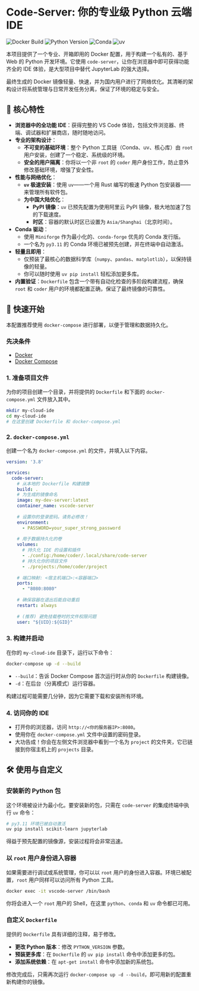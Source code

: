 # Code-Server: 你的专业级 Python 云端 IDE

![Docker Build](https://img.shields.io/docker/v/codercom/code-server?label=code-server&style=for-the-badge) ![Python Version](https://img.shields.io/badge/Python-3.11-blue?style=for-the-badge&logo=python) ![Conda](https://img.shields.io/badge/Conda-Miniforge-green?style=for-the-badge&logo=conda-forge) ![uv](https://img.shields.io/badge/uv-极速安装器-purple?style=for-the-badge)

本项目提供了一个专业、开箱即用的 Docker 配置，用于构建一个私有的、基于 Web 的 Python 开发环境。它使用 `code-server`，让你在浏览器中即可获得功能齐全的 IDE 体验，是大型项目中替代 JupyterLab 的强大选择。

最终生成的 Docker 镜像轻量、快速，并为国内用户进行了网络优化。其清晰的架构设计将系统管理与日常开发任务分离，保证了环境的稳定与安全。

## 🌟 核心特性

-   **浏览器中的全功能 IDE**：获得完整的 VS Code 体验，包括文件浏览器、终端、调试器和扩展商店，随时随地访问。
-   **专业的架构设计**：
    -   **不可变的基础环境**：整个 Python 工具链（Conda、uv、核心库）由 `root` 用户安装，创建了一个稳定、系统级的环境。
    -   **安全的用户隔离**：你将以一个非 `root` 的 `coder` 用户身份工作，防止意外修改基础环境，增强了安全性。
-   **性能与网络优化**：
    -   **`uv` 极速安装**：使用 `uv`——一个用 Rust 编写的极速 Python 包安装器——来管理所有软件包。
    -   **为中国大陆优化**：
        -   **PyPI 镜像**：`uv` 已预先配置为使用阿里云 PyPI 镜像，极大地加速了包的下载速度。
        -   **时区**：容器的默认时区已设置为 `Asia/Shanghai`（北京时间）。
-   **Conda 驱动**：
    -   使用 `Miniforge` 作为最小化的、`conda-forge` 优先的 Conda 发行版。
    -   一个名为 `py3.11` 的 Conda 环境已被预先创建，并在终端中自动激活。
-   **轻量且即用**：
    -   仅预装了最核心的数据科学库（`numpy`、`pandas`、`matplotlib`），以保持镜像的轻量。
    -   你可以随时使用 `uv pip install` 轻松添加更多库。
-   **内置验证**：`Dockerfile` 包含一个带有自动化检查的多阶段构建流程，确保 `root` 和 `coder` 用户的环境都配置正确，保证了最终镜像的可靠性。

## 🚀 快速开始

本配置推荐使用 `docker-compose` 进行部署，以便于管理和数据持久化。

### 先决条件

-   [Docker](https://www.docker.com/get-started)
-   [Docker Compose](https://docs.docker.com/compose/install/)

### 1. 准备项目文件

为你的项目创建一个目录，并将提供的 `Dockerfile` 和下面的 `docker-compose.yml` 文件放入其中。

```bash
mkdir my-cloud-ide
cd my-cloud-ide
# 在这里创建 Dockerfile 和 docker-compose.yml
```

### 2. `docker-compose.yml`

创建一个名为 `docker-compose.yml` 的文件，并填入以下内容。

```yaml
version: '3.8'

services:
  code-server:
    # 从本地的 Dockerfile 构建镜像
    build: .
    # 为生成的镜像命名
    image: my-dev-server:latest
    container_name: vscode-server
    
    # 设置你的登录密码。请务必修改！
    environment:
      - PASSWORD=your_super_strong_password
      
    # 用于数据持久化的卷
    volumes:
      # 持久化 IDE 的设置和插件
      - ./config:/home/coder/.local/share/code-server
      # 持久化你的项目文件
      - ./projects:/home/coder/project
      
    # 端口映射: <宿主机端口>:<容器端口>
    ports:
      - "8080:8080"
      
    # 确保容器在退出后能自动重启
    restart: always
    
    # (推荐) 避免挂载卷时的文件权限问题
    user: "${UID}:${GID}"
```

### 3. 构建并启动

在你的 `my-cloud-ide` 目录下，运行以下命令：

```bash
docker-compose up -d --build
```

-   `--build`：告诉 Docker Compose 首次运行时从你的 `Dockerfile` 构建镜像。
-   `-d`：在后台（分离模式）运行容器。

构建过程可能需要几分钟，因为它需要下载和安装所有环境。

### 4. 访问你的 IDE

-   打开你的浏览器，访问 `http://<你的服务器IP>:8080`。
-   使用你在 `docker-compose.yml` 文件中设置的密码登录。
-   大功告成！你会在左侧文件浏览器中看到一个名为 `project` 的文件夹，它已链接到你宿主机上的 `projects` 目录。

## 🛠️ 使用与自定义

### 安装新的 Python 包

这个环境被设计为最小化。要安装新的包，只需在 `code-server` 的集成终端中执行 `uv` 命令：

```bash
# py3.11 环境已被自动激活
uv pip install scikit-learn jupyterlab
```
得益于预先配置的镜像源，安装过程将会非常迅速。

### 以 `root` 用户身份进入容器

如果需要进行调试或系统管理，你可以以 `root` 用户的身份进入容器。环境已被配置，`root` 用户同样可以访问所有 Python 工具。

```bash
docker exec -it vscode-server /bin/bash
```

你将会进入一个 `root` 用户的 Shell，在这里 `python`、`conda` 和 `uv` 命令都已可用。

### 自定义 `Dockerfile`

提供的 `Dockerfile` 具有详细的注释，易于修改。

-   **更改 Python 版本**：修改 `PYTHON_VERSION` 参数。
-   **预装更多库**：在 `Dockerfile` 的 `uv pip install` 命令中添加更多的包。
-   **添加系统依赖**：在 `apt-get install` 命令中添加新的系统包。

修改完成后，只需再次运行 `docker-compose up -d --build`，即可用新的配置重新构建你的镜像。
